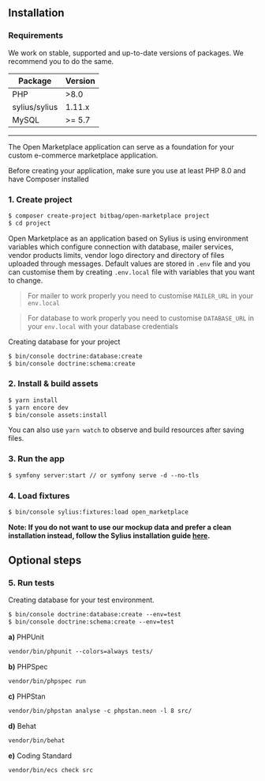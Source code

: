 ## Installation

### Requirements

We work on stable, supported and up-to-date versions of packages. We recommend you to do the same.

| Package       | Version |
|---------------|---------|
| PHP           | \>8.0   |
| sylius/sylius | 1.11.x  |
| MySQL         | \>= 5.7 |

----

The Open Marketplace application can serve as a foundation for your custom e-commerce marketplace application.

Before creating your application, make sure you use at least PHP 8.0 and have Composer installed

### 1. Create project

```diff
$ composer create-project bitbag/open-marketplace project
$ cd project
```

Open Marketplace as an application based on Sylius is using environment variables which configure connection
with database, mailer services, vendor products limits, vendor logo directory
and directory of files uploaded through messages. Default values are stored in `.env` file
and you can customise them by creating `.env.local` file with variables that you want to change.

 > For mailer to work properly you need to customise `MAILER_URL` in your `env.local`

 > For database to work properly you need to customise `DATABASE_URL` in your `env.local` with your database credentials

Creating database for your project

```diff
$ bin/console doctrine:database:create
$ bin/console doctrine:schema:create
```
### 2. Install & build assets

```diff
$ yarn install
$ yarn encore dev
$ bin/console assets:install 
```
You can also use  `yarn watch`  to observe and build resources after saving files.

### 3. Run the app

```diff
$ symfony server:start // or symfony serve -d --no-tls
```

### 4. Load fixtures

```diff
$ bin/console sylius:fixtures:load open_marketplace
```

**Note: If you do not want to use our mockup data and prefer a clean installation instead, follow the Sylius installation guide [here](https://docs.sylius.com/en/latest/getting-started-with-sylius/installation.html#project-setup:~:text=To%20launch%20a%20Sylius%20application%20initial%20data%20has%20to%20be%20set%20up%3A%20an%20administrator%20account%20and%20base%20locale.%20Run%20the%20Sylius%20installation%20command%20to%20do%20that.).**

## Optional steps

### 5. Run tests

Creating database for your test environment.

```diff
$ bin/console doctrine:database:create --env=test
$ bin/console doctrine:schema:create --env=test
```

**a)** PHPUnit

```diff
vendor/bin/phpunit --colors=always tests/
```
**b)** PHPSpec

```diff
vendor/bin/phpspec run
```

**c)** PHPStan

```diff
vendor/bin/phpstan analyse -c phpstan.neon -l 8 src/
```

**d)** Behat

```diff
vendor/bin/behat 
```

**e)** Coding Standard

```diff
vendor/bin/ecs check src
```
